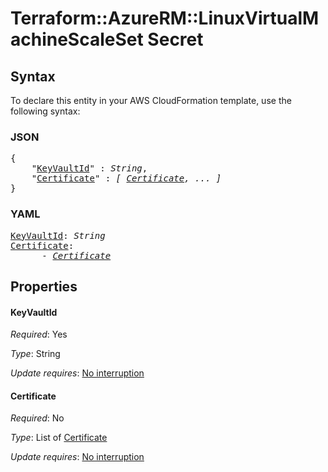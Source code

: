 # Terraform::AzureRM::LinuxVirtualMachineScaleSet Secret

## Syntax

To declare this entity in your AWS CloudFormation template, use the following syntax:

### JSON

<pre>
{
    "<a href="#keyvaultid" title="KeyVaultId">KeyVaultId</a>" : <i>String</i>,
    "<a href="#certificate" title="Certificate">Certificate</a>" : <i>[ <a href="secret-certificate.md">Certificate</a>, ... ]</i>
}
</pre>

### YAML

<pre>
<a href="#keyvaultid" title="KeyVaultId">KeyVaultId</a>: <i>String</i>
<a href="#certificate" title="Certificate">Certificate</a>: <i>
      - <a href="secret-certificate.md">Certificate</a></i>
</pre>

## Properties

#### KeyVaultId

_Required_: Yes

_Type_: String

_Update requires_: [No interruption](https://docs.aws.amazon.com/AWSCloudFormation/latest/UserGuide/using-cfn-updating-stacks-update-behaviors.html#update-no-interrupt)

#### Certificate

_Required_: No

_Type_: List of <a href="secret-certificate.md">Certificate</a>

_Update requires_: [No interruption](https://docs.aws.amazon.com/AWSCloudFormation/latest/UserGuide/using-cfn-updating-stacks-update-behaviors.html#update-no-interrupt)

